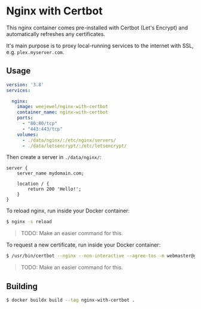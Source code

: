 # Nginx with Certbot

This nginx container comes pre-installed with Certbot (Let's Encrypt) and automatically refreshes any certificates.

It's main purpose is to proxy local-running services to the internet with SSL, e.g. `plex.myserver.com`.

## Usage

```yaml
version: '3.8'
services:

  nginx:
    image: weejewel/nginx-with-certbot
    container_name: nginx-with-certbot
    ports:
      - "80:80/tcp"
      - "443:443/tcp"
    volumes:
      - ./data/nginx/:/etc/nginx/servers/
      - ./data/letsencrypt/:/etc/letsencrypt/
```

Then create a server in `./data/nginx/`:

```
server {
    server_name mydomain.com;

    location / {
        return 200 'Hello!';
    }
}
```

To reload nginx, run inside your Docker container:

```bash
$ nginx -s reload
```

> TODO: Make an easier command for this.

To request a new certificate, run inside your Docker container:

```bash
$ /usr/bin/certbot --nginx --non-interactive --agree-tos -m webmaster@google.com -d mydomain.com
```

> TODO: Make an easier command for this.

## Building


```bash
$ docker buildx build --tag nginx-with-certbot .
```